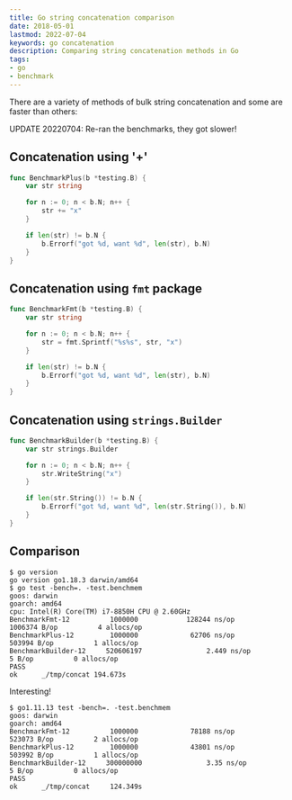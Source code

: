 ```yaml
---
title: Go string concatenation comparison
date: 2018-05-01
lastmod: 2022-07-04
keywords: go concatenation
description: Comparing string concatenation methods in Go
tags:
- go
- benchmark
---
```


There are a variety of methods of bulk string concatenation and some are faster
than others:

UPDATE 20220704: Re-ran the benchmarks, they got slower!

## Concatenation using '+'

```go
func BenchmarkPlus(b *testing.B) {
	var str string

	for n := 0; n < b.N; n++ {
		str += "x"
	}

	if len(str) != b.N {
		b.Errorf("got %d, want %d", len(str), b.N)
	}
}
```

## Concatenation using `fmt` package

```go
func BenchmarkFmt(b *testing.B) {
	var str string

	for n := 0; n < b.N; n++ {
		str = fmt.Sprintf("%s%s", str, "x")
	}

	if len(str) != b.N {
		b.Errorf("got %d, want %d", len(str), b.N)
	}
}
```

## Concatenation using `strings.Builder`

```go
func BenchmarkBuilder(b *testing.B) {
	var str strings.Builder

	for n := 0; n < b.N; n++ {
		str.WriteString("x")
	}

	if len(str.String()) != b.N {
		b.Errorf("got %d, want %d", len(str.String()), b.N)
	}
}
```

## Comparison

```shell
$ go version
go version go1.18.3 darwin/amd64
$ go test -bench=. -test.benchmem
goos: darwin
goarch: amd64
cpu: Intel(R) Core(TM) i7-8850H CPU @ 2.60GHz
BenchmarkFmt-12          1000000            128244 ns/op         1006374 B/op          4 allocs/op
BenchmarkPlus-12         1000000             62706 ns/op          503994 B/op          1 allocs/op
BenchmarkBuilder-12     520606197                2.449 ns/op           5 B/op          0 allocs/op
PASS
ok      _/tmp/concat 194.673s
```

Interesting!

```shell
$ go1.11.13 test -bench=. -test.benchmem
goos: darwin
goarch: amd64
BenchmarkFmt-12          1000000             78188 ns/op          523073 B/op          2 allocs/op
BenchmarkPlus-12         1000000             43801 ns/op          503992 B/op          1 allocs/op
BenchmarkBuilder-12     300000000                3.35 ns/op            5 B/op          0 allocs/op
PASS
ok      _/tmp/concat     124.349s
```
